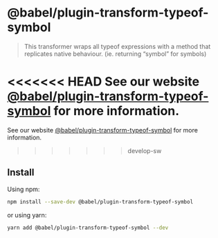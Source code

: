 # @babel/plugin-transform-typeof-symbol

> This transformer wraps all typeof expressions with a method that replicates native behaviour. (ie. returning “symbol” for symbols)

<<<<<<< HEAD
See our website [@babel/plugin-transform-typeof-symbol](https://babeljs.io/docs/en/next/babel-plugin-transform-typeof-symbol.html) for more information.
=======
See our website [@babel/plugin-transform-typeof-symbol](https://babeljs.io/docs/babel-plugin-transform-typeof-symbol) for more information.
>>>>>>> develop-sw

## Install

Using npm:

```sh
npm install --save-dev @babel/plugin-transform-typeof-symbol
```

or using yarn:

```sh
yarn add @babel/plugin-transform-typeof-symbol --dev
```
